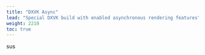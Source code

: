 ```yaml
---
title: "DXVK Async"
lead: "Special DXVK build with enabled asynchronous rendering features"
weight: 2210
toc: true
---
```


sus
